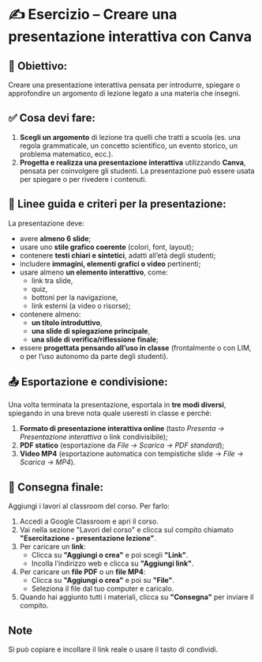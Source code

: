 # ✍️ Esercizio – Creare una presentazione interattiva con Canva

## 🎯 Obiettivo:

Creare una presentazione interattiva pensata per introdurre, spiegare o approfondire un argomento di lezione legato a una materia che insegni.

## ✅ Cosa devi fare:

1. **Scegli un argomento** di lezione tra quelli che tratti a scuola (es. una regola grammaticale, un concetto scientifico, un evento storico, un problema matematico, ecc.).    
2. **Progetta e realizza una presentazione interattiva** utilizzando **Canva**, pensata per coinvolgere gli studenti. La presentazione può essere usata per spiegare o per rivedere i contenuti.

## 🧠 Linee guida e criteri per la presentazione:

La presentazione deve:
- avere **almeno 6 slide**;    
- usare uno **stile grafico coerente** (colori, font, layout);    
- contenere **testi chiari e sintetici**, adatti all’età degli studenti;    
- includere **immagini, elementi grafici o video** pertinenti;    
- usare almeno **un elemento interattivo**, come:    
    - link tra slide,        
    - quiz,        
    - bottoni per la navigazione,        
    - link esterni (a video o risorse);
- contenere almeno:    
    - **un titolo introduttivo**,        
    - **una slide di spiegazione principale**,        
    - **una slide di verifica/riflessione finale**;    
- essere **progettata pensando all’uso in classe** (frontalmente o con LIM, o per l’uso autonomo da parte degli studenti).

## 📤 Esportazione e condivisione:

Una volta terminata la presentazione, esportala in **tre modi diversi**, spiegando in una breve nota quale useresti in classe e perché:

1. **Formato di presentazione interattiva online** (tasto _Presenta → Presentazione interattiva_ o link condivisibile);    
2. **PDF statico** (esportazione da _File → Scarica → PDF standard_);    
3. **Video MP4** (esportazione automatica con tempistiche slide → _File → Scarica → MP4_).

## 📌 **Consegna finale:**

Aggiungi i lavori al classroom del corso. Per farlo:

1. Accedi a Google Classroom e apri il corso.
2. Vai nella sezione "Lavori del corso" e clicca sul compito chiamato **"Esercitazione - presentazione lezione"**.
3. Per caricare un **link**:
    - Clicca su **"Aggiungi o crea"** e poi scegli **"Link"**.
    - Incolla l’indirizzo web e clicca su **"Aggiungi link"**.
4. Per caricare un **file PDF** o un **file MP4**:
    - Clicca su **"Aggiungi o crea"** e poi su **"File"**.
    - Seleziona il file dal tuo computer e caricalo.
5. Quando hai aggiunto tutti i materiali, clicca su **"Consegna"** per inviare il compito.

## Note

Sì può copiare e incollare il link reale o usare il tasto di condividi.